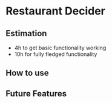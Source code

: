 # Restaurant Decider
 
## Estimation
* 4h to get basic functionality working
* 10h for fully fledged functionality

## How to use

## Future Features


 

